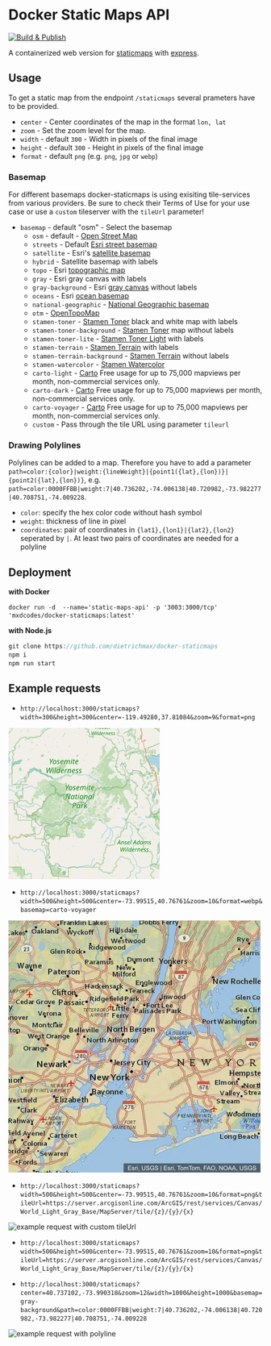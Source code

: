 # Docker Static Maps API

[![Build & Publish](https://github.com/dietrichmax/docker-staticmaps/actions/workflows/pipeline.yml/badge.svg)](https://github.com/dietrichmax/docker-staticmaps/actions/workflows/pipeline.yml)

A containerized web version for [staticmaps](https://www.npmjs.com/package/staticmaps) with [express](https://github.com/expressjs/express).

## Usage

To get a static map from the endpoint `/staticmaps` several prameters have to be provided.

- `center` - Center coordinates of the map in the format `lon, lat`
- `zoom` - Set the zoom level for the map.
- `width` - default `300` - Width in pixels of the final image
- `height` - default `300` - Height in pixels of the final image
- `format` - default `png` (e.g. `png`, `jpg` or `webp`)

### Basemap

For different basemaps docker-staticmaps is using exisiting tile-services from various providers. Be sure to check their Terms of Use for your use case or use a `custom` tileserver with the `tileUrl` parameter!

- `basemap` - default "osm" - Select the basemap
  - `osm` - default - [Open Street Map](https://www.openstreetmap.org/)
  - `streets` - Default [Esri street basemap](https://www.arcgis.com/home/webmap/viewer.html?webmap=7990d7ea55204450b8110d57e20c99ab)
  - `satellite` - Esri's [satellite basemap](https://www.arcgis.com/home/webmap/viewer.html?webmap=d802f08316e84c6592ef681c50178f17&center=-71.055499,42.364247&level=15)
  - `hybrid` - Satellite basemap with labels
  - `topo` - Esri [topographic map](https://www.arcgis.com/home/webmap/viewer.html?webmap=a72b0766aea04b48bf7a0e8c27ccc007)
  - `gray` - Esri gray canvas with labels
  - `gray-background` - Esri [gray canvas](https://www.arcgis.com/home/webmap/viewer.html?webmap=8b3d38c0819547faa83f7b7aca80bd76) without labels
  - `oceans` - Esri [ocean basemap](https://www.arcgis.com/home/webmap/viewer.html?webmap=5ae9e138a17842688b0b79283a4353f6&center=-122.255816,36.573652&level=8)
  - `national-geographic` - [National Geographic basemap](https://www.arcgis.com/home/webmap/viewer.html?webmap=d94dcdbe78e141c2b2d3a91d5ca8b9c9)
  - `otm` - [OpenTopoMap](https://www.opentopomap.org/)
  - `stamen-toner` - [Stamen Toner](http://maps.stamen.com/toner/) black and white map with labels
  - `stamen-toner-background` - [Stamen Toner](http://maps.stamen.com/toner-background/) map without labels
  - `stamen-toner-lite` - [Stamen Toner Light](http://maps.stamen.com/toner-lite/) with labels
  - `stamen-terrain` - [Stamen Terrain](http://maps.stamen.com/terrain/) with labels
  - `stamen-terrain-background` - [Stamen Terrain](http://maps.stamen.com/terrain-background/) without labels
  - `stamen-watercolor` - [Stamen Watercolor](http://maps.stamen.com/watercolor/)
  - `carto-light` - [Carto](https://carto.com/location-data-services/basemaps/) Free usage for up to 75,000 mapviews per month, non-commercial services only.
  - `carto-dark` - [Carto](https://carto.com/location-data-services/basemaps/) Free usage for up to 75,000 mapviews per month, non-commercial services only.
  - `carto-voyager` - [Carto](https://carto.com/location-data-services/basemaps/) Free usage for up to 75,000 mapviews per month, non-commercial services only.
  - `custom` - Pass through the tile URL using parameter `tileurl`

### Drawing Polylines

Polylines can be added to a map. Therefore you have to add a parameter `path=color:{color}|weight:{lineWeight}|{point1({lat},{lon})}|{point2({lat},{lon})}`, e.g. `path=color:0000FFBB|weight:7|40.736202,-74.006138|40.720982,-73.982277|40.708751,-74.009228`.

- `color`: specify the hex color code without hash symbol
- `weight`: thickness of line in pixel
- `coordinates`: pair of coordinates in `{lat1},{lon1}|{lat2},{lon2}` seperated by `|`. At least two pairs of coordinates are needed for a polyline

## Deployment

**with Docker**

```
docker run -d  --name='static-maps-api' -p '3003:3000/tcp' 'mxdcodes/docker-staticmaps:latest'
```

**with Node.js**

```js
git clone https://github.com/dietrichmax/docker-staticmaps
npm i
npm run start
```

## Example requests

- `http://localhost:3000/staticmaps?width=300&height=300&center=-119.49280,37.81084&zoom=9&format=png`

![example request 1](https://github.com/dietrichmax/docker-staticmaps/blob/main/examples/example1.png "example request 1")

- `http://localhost:3000/staticmaps?width=500&height=500&center=-73.99515,40.76761&zoom=10&format=webp&basemap=carto-voyager`

![example request 2](https://raw.githubusercontent.com/dietrichmax/docker-staticmaps/refs/heads/main/examples/example2.webp "example request 2")

- `http://localhost:3000/staticmaps?width=500&height=500&center=-73.99515,40.76761&zoom=10&format=png&tileUrl=https://server.arcgisonline.com/ArcGIS/rest/services/Canvas/World_Light_Gray_Base/MapServer/tile/{z}/{y}/{x}`

![example request with custom tileUrl](https://github.com/dietrichmax/docker-staticmaps/blob/main/examples/example3.png "example request with custom tileUrl")

- `http://localhost:3000/staticmaps?width=500&height=500&center=-73.99515,40.76761&zoom=10&format=png&tileUrl=https://server.arcgisonline.com/ArcGIS/rest/services/Canvas/World_Light_Gray_Base/MapServer/tile/{z}/{y}/{x}`

- `http://localhost:3000/staticmaps?center=40.737102,-73.990318&zoom=12&width=1000&height=1000&basemap=gray-background&path=color:0000FFBB|weight:7|40.736202,-74.006138|40.720982,-73.982277|40.708751,-74.009228`

![example request with polyline](https://github.com/dietrichmax/docker-staticmaps/blob/main/examples/polyline_example.png "example request with polyline")

